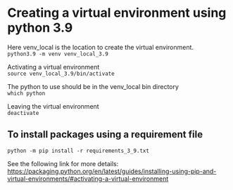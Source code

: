 # Creating a virtual environment using python 3.9
Here venv_local is the location to create the virtual environment.  
```python3.9 -m venv venv_local_3.9```

Activating a virtual environment  
```source venv_local_3.9/bin/activate```

The python to use should be in the venv_local bin directory  
```which python```

Leaving the virtual environment  
```deactivate```

## To install packages using a requirement file  
```python -m pip install -r requirements_3_9.txt```

See the following link for more details:  
https://packaging.python.org/en/latest/guides/installing-using-pip-and-virtual-environments/#activating-a-virtual-environment